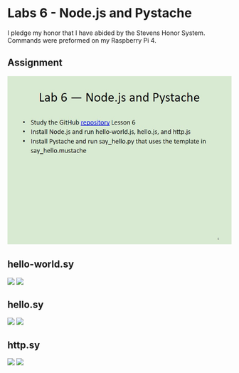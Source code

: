 # Labs 6 - Node.js and Pystache
I pledge my honor that I have abided by the Stevens Honor System.
Commands were preformed on my Raspberry Pi 4.

## Assignment
![](Images/Assignment.jpg)

## hello-world.sy
![](Images/"hello-world.sy-term.jpg")
![](Images/hello-world.sy-web.jpg)

## hello.sy
![](Images/hello.sy-term.jpg)
![](Images/hello.sy-web.jpg)


## http.sy
![](Images/http.sy-term.jpg)
![](Images/http.sy-web.jpg)
